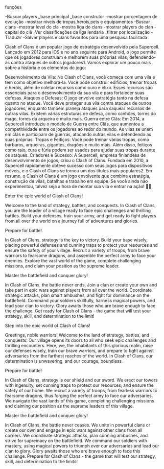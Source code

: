 funções 

-Buscar players
    _base principal
    _base construtor
    -mostrar porcentagem de evolução
    -mostrar niveis de tropas,herois,pets e equipamentos
-Buscar clans
  -mostrar level do cla
  -mostra liga do clans
  -mostrar players do clan
  -capital do clã
-Ver classificações da liga lendaria
    _filtrar por localização
-Traduzir
-Salvar players e clans favoritos para uma pesquisa facilitada

Clash of Clans é um popular jogo de estratégia desenvolvido pela Supercell. Lançado em 2012 para iOS e no ano seguinte para Android, o jogo permite que os jogadores construam e melhorem suas próprias vilas, defendendo-as contra ataques de outros jogadores1. Vamos explorar um pouco mais sobre a história e os elementos do jogo:

Desenvolvimento da Vila: No Clash of Clans, você começa com uma vila e tem como objetivo melhorá-la. Você pode construir edifícios, treinar tropas e heróis, além de coletar recursos como ouro e elixir. Esses recursos são essenciais para o desenvolvimento da sua vila e para fortalecer suas defesas.
Ataques e Defesas: O jogo envolve estratégia tanto na defesa quanto no ataque. Você deve proteger sua vila contra ataques de outros jogadores, enquanto também planeja ataques para saquear recursos de outras vilas. Existem várias estruturas de defesa, como canhões, torres do mago, torres da arqueira e muito mais.
Guerra entre Clãs: Em 2014, a Supercell introduziu o modelo de Guerra entre Clãs, que aumentou a competitividade entre os jogadores ao redor do mundo. As vilas se unem em clãs e participam de guerras, atacando outras vilas e defendendo as suas próprias.
Tropas e Feitiços: Você pode treinar várias tropas, como bárbaros, arqueiras, gigantes, dragões e muito mais. Além disso, feitiços como raio, cura e fúria podem ser usados para ajudar suas tropas durante os ataques.
Criadores e Sucesso: A Supercell, empresa finlandesa de desenvolvimento de jogos, criou o Clash of Clans. Fundada em 2010, a Supercell rapidamente obteve sucesso com seus jogos para dispositivos móveis, e o Clash of Clans se tornou um dos títulos mais populares2.
Em resumo, o Clash of Clans é um jogo envolvente que combina estratégia, construção de vilas, batalhas e trabalho em equipe. Se você ainda não experimentou, talvez seja a hora de montar sua vila e entrar na ação! 🏰💥


Enter the epic world of Clash of Clans!

Welcome to the land of strategy, battles, and conquests. In Clash of Clans, you are the leader of a village ready to face epic challenges and thrilling battles. Build your defenses, train your army, and get ready to fight players from all over the world on a journey full of adventures and glories.

Prepare for battle!

In Clash of Clans, strategy is the key to victory. Build your base wisely, placing powerful defenses and cunning traps to protect your resources and ensure the safety of your village. Recruit a variety of troops, from brave warriors to fearsome dragons, and assemble the perfect army to face your enemies. Explore the vast world of the game, complete challenging missions, and claim your position as the supreme leader.

Master the battlefield and conquer glory!

In Clash of Clans, the battle never ends. Join a clan or create your own and take part in epic wars against players from all over the world. Coordinate strategic attacks, plan smart ambushes, and fight for dominance on the battlefield. Command your soldiers skillfully, harness magical powers, and lead your clan to victory. Glory awaits those who are brave enough to face the challenge. Get ready for Clash of Clans - the game that will test your strategy, skill, and determination to the limit!











Step into the epic world of Clash of Clans!

Greetings, noble warriors! Welcome to the land of strategy, battles, and conquests. Our village opens its doors to all who seek epic challenges and thrilling encounters. Here, we, the inhabitants of this glorious realm, raise our defenses wisely, train our brave warriors, and prepare to fight against adversaries from the farthest reaches of the world. In Clash of Clans, our determination is unwavering, and our courage, boundless.

Prepare for battle!

In Clash of Clans, strategy is our shield and our sword. We erect our towers with ingenuity, set cunning traps to protect our resources, and ensure the safety of our home. We recruit a variety of troops, from fearless warriors to fearsome dragons, thus forging the perfect army to face our adversaries. We navigate the vast lands of this game, completing challenging missions and claiming our position as the supreme leaders of this village.

Master the battlefield and conquer glory!

In Clash of Clans, the battle never ceases. We unite in powerful clans or create our own and engage in epic wars against other clans from all corners. We coordinate strategic attacks, plan cunning ambushes, and strive for supremacy on the battlefield. We command our soldiers with mastery, using magical powers to triumph over our adversaries and lead our clan to glory. Glory awaits those who are brave enough to face this challenge. Prepare for Clash of Clans - the game that will test our strategy, skill, and determination to the limits!